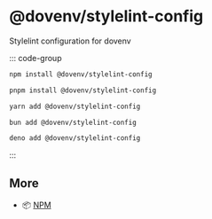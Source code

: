# @dovenv/stylelint-config

Stylelint configuration for dovenv

::: code-group

```bash [npm]
npm install @dovenv/stylelint-config
```

```bash [pnpm]
pnpm install @dovenv/stylelint-config
```

```bash [yarn]
yarn add @dovenv/stylelint-config
```

```bash [bun]
bun add @dovenv/stylelint-config
```

```bash [deno]
deno add @dovenv/stylelint-config
```

:::

## More

- 📦 [NPM](https://www.npmjs.com/package/@dovenv/stylelint-config)
